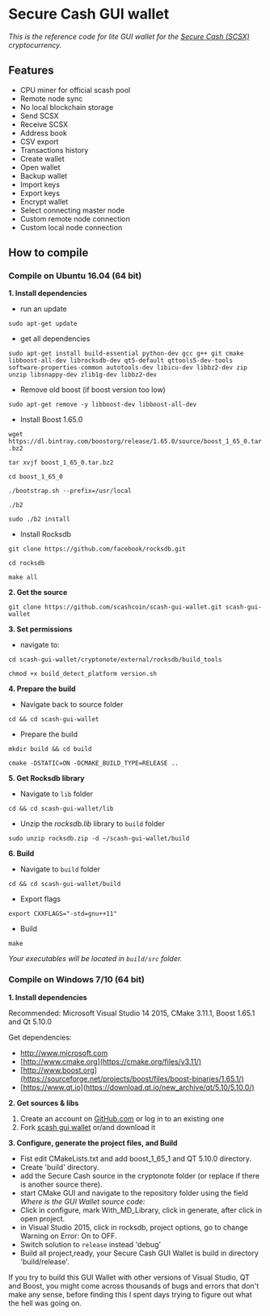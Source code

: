 # Secure Cash GUI wallet

_This is the reference code for lite GUI wallet for the [Secure Cash (SCSX)](http://getsecurecash.org) cryptocurrency._

## Features

- CPU miner for official scash pool
- Remote node sync
- No local blockchain storage
- Send SCSX
- Receive SCSX
- Address book
- CSV export
- Transactions history
- Create wallet
- Open wallet
- Backup wallet
- Import keys
- Export keys
- Encrypt wallet
- Select connecting master node
- Custom remote node connection
- Custom local node connection


## How to compile

### Compile on Ubuntu 16.04 (64 bit)

**1. Install dependencies**

- run an update

``
sudo apt-get update
``

- get all dependencies

``
sudo apt-get install build-essential python-dev gcc g++ git cmake libboost-all-dev librocksdb-dev qt5-default qttools5-dev-tools software-properties-common autotools-dev libicu-dev libbz2-dev zip unzip libsnappy-dev zlib1g-dev libbz2-dev
``

- Remove old boost (if boost version too low)

``
sudo apt-get remove -y libboost-dev libboost-all-dev
``

- Install Boost 1.65.0

``
wget https://dl.bintray.com/boostorg/release/1.65.0/source/boost_1_65_0.tar.bz2
``

``
tar xvjf boost_1_65_0.tar.bz2
``

``
cd boost_1_65_0
``

``
./bootstrap.sh --prefix=/usr/local
``

``
./b2
``

``
sudo ./b2 install
``

- Install Rocksdb

``
git clone https://github.com/facebook/rocksdb.git
``

``
cd rocksdb
``

``
make all
``

**2. Get the source**

``
git clone https://github.com/scashcoin/scash-gui-wallet.git scash-gui-wallet
``

**3. Set permissions**

- navigate to:

``
cd scash-gui-wallet/cryptonote/external/rocksdb/build_tools
``

``
chmod +x build_detect_platform version.sh
``

**4. Prepare the build**

- Navigate back to source folder

``
cd && cd scash-gui-wallet
``

- Prepare the build

``
mkdir build && cd build
``

``
cmake -DSTATIC=ON -DCMAKE_BUILD_TYPE=RELEASE ..
``

**5. Get Rocksdb library**

- Navigate to `lib` folder

``
cd && cd scash-gui-wallet/lib
``

- Unzip the _rocksdb.lib_ library to `build` folder

``
sudo unzip rocksdb.zip -d ~/scash-gui-wallet/build
``

**6. Build**

- Navigate to `build` folder

``
cd && cd scash-gui-wallet/build
``

- Export flags

``
export CXXFLAGS="-std=gnu++11"
``

- Build

``
make
``

_Your executables will be located in `build/src` folder._



### Compile on Windows 7/10 (64 bit)


**1. Install dependencies**

Recommended: Microsoft Visual Studio 14 2015, CMake 3.11.1, Boost 1.65.1 and Qt 5.10.0

Get dependencies:
- http://www.microsoft.com
- [http://www.cmake.org](https://cmake.org/files/v3.11/)
- [http://www.boost.org](https://sourceforge.net/projects/boost/files/boost-binaries/1.65.1/)
- [https://www.qt.io](https://download.qt.io/new_archive/qt/5.10/5.10.0/)

**2. Get sources & libs**

1. Create an account on [GitHub.com](github.com) or log in to an existing one
2. Fork [scash gui wallet](https://github.com/scashcoin/scash-gui-wallet.git) or/and download it

**3. Configure, generate the project files, and Build**

- Fist edit CMakeLists.txt and add boost_1_65_1 and QT 5.10.0 directory.
- Create 'build' directory.
- add the Secure Cash source in the cryptonote folder (or replace if there is another source there).
- start CMake GUI and navigate to the repository folder using the field _Where is the GUI Wallet source code:_
- Click in configure, mark With_MD_Library, click in generate, after click in open project.
- in Visual Studio 2015, click in rocksdb, project options, go to change Warning on Error: On to OFF.
- Switch solution to `release` instead 'debug'
- Build all project,ready, your Secure Cash GUI Wallet is build in directory 'build/release'.


If you try to build this GUI Wallet with other versions of Visual Studio, QT and Boost, you might come across thousands of bugs and errors that don't make any sense, before finding this I spent days trying to figure out what the hell was going on.

